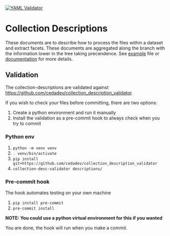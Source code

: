 [![YAML Validator](https://github.com/cedadev/collection-descriptions/actions/workflows/tests.yaml/badge.svg)](https://github.com/cedadev/collecion-descriptions/actions/workflows/tests.yaml)

# Collection Descriptions

These documents are to describe how to process the files within a dataset and extract facets.
These documents are aggregated along the branch with the information lower in the tree taking 
precendence. See [example](example/full_example.yml) file or [documentation](https://cedadev.github.io/stac-generator/collection_descriptions/collection_descriptions.html)
for more details.

## Validation

The collection-descriptions are validated against https://github.com/cedadev/collection_description_validator.

If you wish to check your files before committing, there are two options:
1. Create a python environment and run it manually
2. Install the validation as a pre-commit hook to always check when you try to commit

### Python env

1. `python -m venv venv`
2. `. venv/bin/activate`
3. `pip install git+https://github.com/cedadev/collection_description_validator`
4. `collection-desc-validator descriptions/`

### Pre-commit hook
The hook automates testing on your own machine

1. `pip install pre-commit`
2. `pre-commit install`

**NOTE: You could use a python virtual environment for this if you wanted**

You are done, the hook will run when you make a commit.
